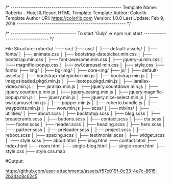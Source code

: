 /* ------------------------------------------------------
Template Name: Roberto - Hotel & Resort HTML Template
Template Author: Colorlib
Template Author URI: https://colorlib.com
Version: 1.0.0
Last Update: Feb 9, 2019
----------------------------------------------------- */

/* --------------------------------
To start 'Gulp' => npm run start
-------------------------------- */

File Structure:
roberto/
└── src/
    ├── css/
    │   ├── default-assets/
    │   ├── fonts/
    │   ├── animate.css
    │   ├── bootstrap-datepicker.min.css
    │   ├── bootstrap.min.css
    │   ├── font-awesome.min.css
    │   ├── jquery-ui.min.css
    │   ├── magnific-popup.css
    │   ├── owl.carousel.min.css
    │   ├── style.css
    ├── fonts/
    ├── img/
    │   ├── bg-img/
    │   ├── core-img/
    ├── js/
    │   ├── default-assets/
    │   ├── bootstrap-datepicker.min.js
    │   ├── bootstrap.min.js
    │   ├── imagesloaded.pkgd.min.js
    │   ├── isotope.pkgd.min.js
    │   ├── jarallax-video.min.js
    │   ├── jarallax.min.js
    │   ├── jquery.countdown.min.js
    │   ├── jquery.counterup.min.js
    │   ├── jquery.easing.min.js
    │   ├── jquery.magnific-popup.min.js
    │   ├── jquery.min.js
    │   ├── jquery.nice-select.min.js
    │   ├── owl.carousel.min.js
    │   ├── popper.min.js
    │   ├── roberto.bundle.js
    │   ├── waypoints.min.js
    │   ├── wow.min.js
    ├── scss/
    │   ├── mixins/
    │   ├── utilities/
    │   ├── about.scss
    │   ├── backtotop.scss
    │   ├── blog.scss
    │   ├── breadcrumb.scss
    │   ├── buttons.scss
    │   ├── contact.scss
    │   ├── cta.scss
    │   ├── footer.scss
    │   ├── header.scss
    │   ├── heading.scss
    │   ├── hero.scss
    │   ├── partner.scss
    │   ├── preloader.scss
    │   ├── project.scss
    │   ├── reboot.scss
    │   ├── spacing.scss
    │   ├── testimonial.scss
    │   ├── widget.scss
    │   ├── style.scss
    ├── about.html
    ├── blog.html
    ├── contact.html
    ├── index.html
    ├── room.html
    ├── single-blog.html
    ├── single-room.html
    ├── style.css
    ├── style.css.map




#Output:



https://github.com/user-attachments/assets/f57e019f-0c33-4e7c-8615-2b2dac8c62c5



